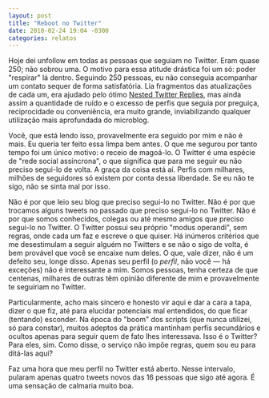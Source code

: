```yaml
---
layout: post
title: "Reboot no Twitter"
date: 2010-02-24 19:04 -0300
categories: relatos
---
```

Hoje dei unfollow em todas as pessoas que seguiam no Twitter. Eram quase 250; não sobrou uma. O motivo para essa atitude drástica foi um só: poder "respirar" lá dentro. Seguindo 250 pessoas, eu não conseguia acompanhar um contato sequer de forma satisfatória. Lia fragmentos das atualizações de cada um, era ajudado pelo ótimo [Nested Twitter Replies](http://meiobit.com/meio-bit/dicas/como-acompanhar-conversas-no-twitter), mas ainda assim a quantidade de ruído e o excesso de perfis que seguia por preguiça, reciprocidade ou conveniência, era muito grande, inviabilizando qualquer utilização mais aprofundada do microblog.

Você, que está lendo isso, provavelmente era seguido por mim e não é mais. Eu queria ter feito essa limpa bem antes. O que me segurou por tanto tempo foi um único motivo: o receio de magoá-lo. O Twitter é uma espécie de "rede social assíncrona", o que significa que para me seguir eu não preciso segui-lo de volta. A graça da coisa está aí. Perfis com milhares, milhões de seguidores só existem por conta dessa liberdade. Se eu não te sigo, não se sinta mal por isso.

Não é por que leio seu blog que preciso segui-lo no Twitter. Não é por que trocamos alguns tweets no passado que preciso segui-lo no Twitter. Não é por que somos conhecidos, colegas ou até mesmo amigos que preciso segui-lo no Twitter. O Twitter possui seu próprio "modus operandi", sem regras, onde cada um faz e escreve o que quiser. Há inúmeros critérios que me desestimulam a seguir alguém no Twitters e se não o sigo de volta, é bem provável que você se encaixe num deles. O que, vale dizer, não é um defeito seu, longe disso. Apenas seu perfil (o _perfil_, não você — há exceções) não é interessante a mim. Somos pessoas, tenha certeza de que centenas, milhares de outras têm opinião diferente de mim e provavelmente te seguiriam no Twitter.

Particularmente, acho mais sincero e honesto vir aqui e dar a cara a tapa, dizer o que fiz, até para elucidar potenciais mal entendidos, do que ficar (tentando) esconder. Na época do "boom" dos scripts (que nunca utilizei, só para constar), muitos adeptos da prática mantinham perfis secundários e ocultos apenas para seguir quem de fato lhes interessava. Isso é o Twitter? Para eles, sim. Como disse, o serviço não impõe regras, quem sou eu para ditá-las aqui?

Faz uma hora que meu perfil no Twitter está aberto. Nesse intervalo, pularam apenas quatro tweets novos das 16 pessoas que sigo até agora. É uma sensação de calmaria muito boa.
